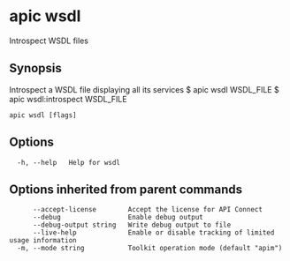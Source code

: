 # apic wsdl

Introspect WSDL files

## Synopsis

Introspect a WSDL file displaying all its services
$ apic wsdl WSDL_FILE
$ apic wsdl:introspect WSDL_FILE

 

```
apic wsdl [flags]
```

## Options

```
  -h, --help   Help for wsdl
```

## Options inherited from parent commands

```
      --accept-license        Accept the license for API Connect
      --debug                 Enable debug output
      --debug-output string   Write debug output to file
      --live-help             Enable or disable tracking of limited usage information
  -m, --mode string           Toolkit operation mode (default "apim")
```

